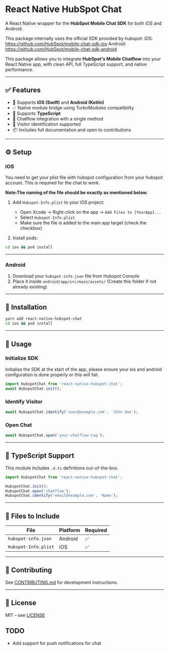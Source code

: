 # React Native HubSpot Chat

A React Native wrapper for the **HubSpot Mobile Chat SDK** for both iOS and Android.

This package internally uses the official SDK provided by hubspot:
iOS: https://github.com/HubSpot/mobile-chat-sdk-ios
Android: https://github.com/HubSpot/mobile-chat-sdk-android

This package allows you to integrate **HubSpot's Mobile Chatflow** into your React Native app, with clean API, full TypeScript support, and native performance.

---

## ✅ Features

- 📱 Supports **iOS (Swift)** and **Android (Kotlin)**
- ✅ Native module bridge using TurboModules compatibility
- 🎯 Supports **TypeScript**
- 💬 Chatflow integration with a single method
- 🔐 Visitor identification supported
- 📦 Includes full documentation and open to contributions

---

## ⚙️ Setup

### iOS
You need to get your plist file with hubspot configuration from your hubspot account. This is required for the chat to work. 

**Note:The naming of the file should be exactly as mentioned below.**

1. Add `Hubspot-Info.plist` to your iOS project:
   - Open Xcode → Right-click on the app → `Add Files to [YourApp]...`
   - Select `Hubspot-Info.plist`
   - Make sure the file is added to the main app target (check the checkbox)

4. Install pods:

```sh
cd ios && pod install
```

---

### Android

1. Download your `hubspot-info.json` file from Hubspot Console
2. Place it inside `android/app/src/main/assets/` (Create this folder if not already existing)

---

## 🚀 Installation

```sh
yarn add react-native-hubspot-chat
cd ios && pod install
```

---

## 🧪 Usage

### Initialize SDK

Initialise the SDK at the start of the app, please ensure your ios and android conifguration is done properly or this will fail.

```js
import HubspotChat from 'react-native-hubspot-chat';
await HubspotChat.init();
```

### Identify Visitor

```js
await HubspotChat.identify('user@example.com', 'John Doe');
```

### Open Chat

```js
await HubspotChat.open('your-chatflow-tag');
```

---

## 🧩 TypeScript Support

This module includes `.d.ts` definitions out-of-the-box.

```ts
import HubspotChat from 'react-native-hubspot-chat';

HubspotChat.init();
HubspotChat.open('chatflow');
HubspotChat.identify('email@example.com', 'Name');
```

---

## 📁 Files to Include

| File                  | Platform | Required |
|-----------------------|----------|----------|
| `hubspot-info.json` | Android | ✅       |
| `Hubspot-Info.plist`   | iOS     | ✅       |

---

## 🤝 Contributing

See [CONTRIBUTING.md](CONTRIBUTING.md) for development instructions.

---

## 📄 License

MIT – see [LICENSE](LICENSE)

## TODO
- Add support for push notifications for chat